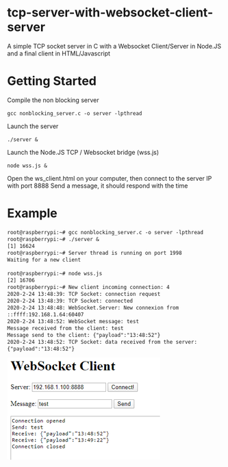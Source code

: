 # tcp-server-with-websocket-client-server
A simple TCP socket server in C with a Websocket Client/Server in Node.JS and a final client in HTML/Javascript

# Getting Started

Compile the non blocking server
```
gcc nonblocking_server.c -o server -lpthread
```

Launch the server 

```
./server &
```

Launch the Node.JS TCP / Websocket bridge (wss.js)

```
node wss.js &
```

Open the ws_client.html on your computer, then connect to the server IP with port 8888
Send a message, it should respond with the time

# Example

```
root@raspberrypi:~# gcc nonblocking_server.c -o server -lpthread
root@raspberrypi:~# ./server &
[1] 16624
root@raspberrypi:~# Server thread is running on port 1998
Waiting for a new client

root@raspberrypi:~# node wss.js
[2] 16706
root@raspberrypi:~# New client incoming connection: 4
2020-2-24 13:48:39: TCP Socket: connection request
2020-2-24 13:48:39: TCP Socket: connected
2020-2-24 13:48:48: WebSocket.Server: New connexion from ::ffff:192.168.1.64:60407
2020-2-24 13:48:52: WebSocket message: test
Message received from the client: test
Message send to the client: {"payload":"13:48:52"}
2020-2-24 13:48:52: TCP Socket: data received from the server: {"payload":"13:48:52"}
```

![Alt text](./example.png?raw=true "Client screen capture example")

